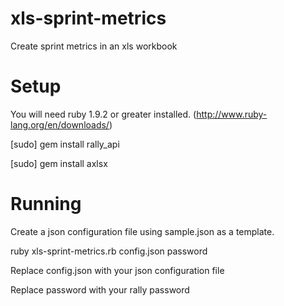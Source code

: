 xls-sprint-metrics
==================

Create sprint metrics in an xls workbook

Setup
=====

You will need ruby 1.9.2 or greater installed. (http://www.ruby-lang.org/en/downloads/)

[sudo] gem install rally_api

[sudo] gem install axlsx

Running
=======

Create a json configuration file using sample.json as a template. 

ruby xls-sprint-metrics.rb config.json password

Replace config.json with your json configuration file

Replace password with your rally password


